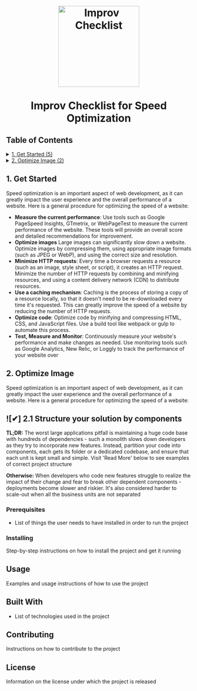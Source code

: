 <h1 align="center">
<br>
    <img src="https://cdn.myimprov.com/wp-content/uploads/20220513155747/myimprov-logo-2022.png" alt="Improv Checklist" width="220">
    <br>
    <br>
    Improv Checklist for Speed Optimization
  <br>
</h1>

## Table of Contents
<details>
  <summary>
    <a href="#1-get-started">1. Get Started (5)</a>
  </summary>
    [1.2 Layer your components, keep the web layer within its boundaries `#strategic`](#-12-layer-your-components-keep-the-web-layer-within-its-boundaries)</br>
</details>

<details>
  <summary>
    <a href="#2-optimize-image">2. Optimize Image (2)</a>
  </summary>
    [2.1 Structure your solution by components `#strategic`](#-21-structure-your-solution-by-components)</br>
    [1.2 Layer your components, keep the web layer within its boundaries `#strategic`](#-22-layer-your-components-keep-the-web-layer-within-its-boundaries)</br>
</details>

## 1. Get Started

Speed optimization is an important aspect of web development, as it can greatly impact the user experience and the overall performance of a website. Here is a general procedure for optimizing the speed of a website:

- **Measure the current performance**: Use tools such as Google PageSpeed Insights, GTmetrix, or WebPageTest to measure the current performance of the website. These tools will provide an overall score and detailed recommendations for improvement.
- **Optimize images** Large images can significantly slow down a website. Optimize images by compressing them, using appropriate image formats (such as JPEG or WebP), and using the correct size and resolution.
- **Minimize HTTP requests**: Every time a browser requests a resource (such as an image, style sheet, or script), it creates an HTTP request. Minimize the number of HTTP requests by combining and minifying resources, and using a content delivery network (CDN) to distribute resources.
- **Use a caching mechanism**: Caching is the process of storing a copy of a resource locally, so that it doesn't need to be re-downloaded every time it's requested. This can greatly improve the speed of a website by reducing the number of HTTP requests.
- **Optimize code**: Optimize code by minifying and compressing HTML, CSS, and JavaScript files. Use a build tool like webpack or gulp to automate this process.
- **Test, Measure and Monitor**: Continuously measure your website's performance and make changes as needed. Use monitoring tools such as Google Analytics, New Relic, or Loggly to track the performance of your website over

## 2. Optimize Image

Speed optimization is an important aspect of web development, as it can greatly impact the user experience and the overall performance of a website. Here is a general procedure for optimizing the speed of a website:

## ![✔] 2.1 Structure your solution by components

**TL;DR:** The worst large applications pitfall is maintaining a huge code base with hundreds of dependencies - such a monolith slows down developers as they try to incorporate new features. Instead, partition your code into components, each gets its folder or a dedicated codebase, and ensure that each unit is kept small and simple. Visit 'Read More' below to see examples of correct project structure

**Otherwise:** When developers who code new features struggle to realize the impact of their change and fear to break other dependent components - deployments become slower and riskier. It's also considered harder to scale-out when all the business units are not separated


### Prerequisites

- List of things the user needs to have installed in order to run the project

### Installing

Step-by-step instructions on how to install the project and get it running

## Usage

Examples and usage instructions of how to use the project

## Built With

- List of technologies used in the project

## Contributing

Instructions on how to contribute to the project

## License

Information on the license under which the project is released 